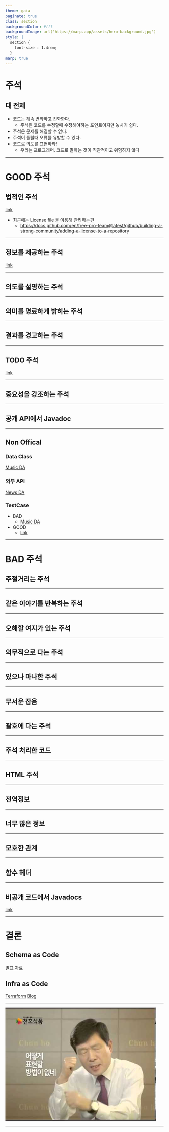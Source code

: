 ```yaml
---
theme: gaia
paginate: true
class: section
backgroundColor: #fff
backgroundImage: url('https://marp.app/assets/hero-background.jpg')
style: |
  section {
    font-size : 1.4rem;
  }
marp: true
---
```


# 주석

## 대 전제

- 코드는 계속 변화하고 진화한다.
  - 주석은 코드를 수정할때 수정해야하는 포인트이지만 놓치기 쉽다.
- 주석은 문제를 해결할 수 없다.
- 주석이 틀릴때 오류를 유발할 수 있다.
- 코드로 의도를 표현하라!
  - 우리는 프로그래머. 코드로 말하는 것이 직관적이고 위험하지 않다

---

# GOOD 주석

## 법적인 주석

[link](https://github.com/spring-projects/spring-boot/blob/master/spring-boot-tests/spring-boot-integration-tests/spring-boot-server-tests/src/test/java/com/autoconfig/ExampleAutoConfiguration.java)

- 최근에는 License file 을 이용해 관리하는편
  - https://docs.github.com/en/free-pro-team@latest/github/building-a-strong-community/adding-a-license-to-a-repository

---

## 정보를 제공하는 주석

[link](https://github.kakaocorp.com/A-TF/eva-sdat/blob/5cacec1cb73a97362a82c6664b48c114fa5ad3d2/src/main/kotlin/com/kakao/sdat/commons/util/HangulUtil.kt#L6)

---

## 의도를 설명하는 주석

---

## 의미를 명료하게 밝히는 주석

---

## 결과를 경고하는 주석

---

## TODO 주석

[link](https://github.kakaocorp.com/A-TF/eva-sdat/blob/95bb730064f5927b9913724677451c8d45def3e8/src/main/kotlin/com/kakao/sdat/news/infrastructure/playlist/RubicsCurrentPlayList.kt#L89)

---

## 중요성을 강조하는 주석

---

## 공개 API에서 Javadoc

---

## Non Offical

### Data Class

[Music DA](https://github.kakaocorp.com/search-middle/music-da/blob/dae1fae7e36aeab07b63ffd10d33d6c757b94e40/src/main/java/com/kakaocorp/model/TokenPack.java#L26)

### 외부 API

[News DA](https://github.kakaocorp.com/A-TF/eva-sdat/blob/df127a10f5cf4019d1c310bd23c0322ec6f9f663/src/main/kotlin/com/kakao/sdat/news/infrastructure/news/NewsApiRepository.kt#L13)

### TestCase

- BAD
  - [Music DA](https://github.kakaocorp.com/search-middle/music-da/blob/1d6dc87a312f8e1e64c81448dd35f83c9dc8d114/src/test/java/com/kakaocorp/v3intent/PlayMyPlaylistTest2.java#L85)
- GOOD
  - [link](https://lenditkr.github.io/kotlin/junit/)

---

# BAD 주석

## 주절거리는 주석

---

## 같은 이야기를 반복하는 주석

---

## 오해할 여지가 있는 주석

---

## 의무적으로 다는 주석

---

## 있으나 마나한 주석

---

## 무서운 잡음

---

## 괄호에 다는 주석

---

## 주석 처리한 코드

---

## HTML 주석

---

## 전역정보

---

## 너무 많은 정보

---

## 모호한 관계

---

## 함수 헤더

---

## 비공개 코드에서 Javadocs

[link](https://github.kakaocorp.com/search-middle/kakaotv-da2/blob/9b8201f7edc66f9b8213db6b8329ee626d10a62e/src/main/java/com/kakao/search/da/kakaotv/clients/commons/ClientBaseUrlRegistry.java#L39)

---

# 결론

## Schema as Code

[발표 자료](https://docs.google.com/presentation/d/1XQWrYrz8wr8DzXV4e8Ffhhb9pjrAu8BXq2xrNdE1pW4/edit?usp=sharing)

## Infra as Code

[Terraform](https://www.terraform.io/)
[Blog](https://woowabros.github.io/tools/2019/09/20/terraform.html)

---

![](../image/hqdefault.jpg)

---
